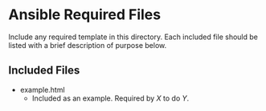 # Ansible Required Files

Include any required template in this directory. Each included file should be listed with a brief description of purpose below.

## Included Files

- example.html
  - Included as an example. Required by _X_ to do _Y_. 